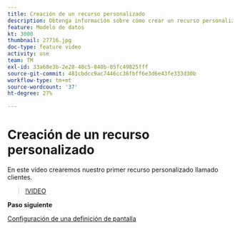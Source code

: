```yaml
---
title: Creación de un recurso personalizado
description: Obtenga información sobre cómo crear un recurso personalizado llamado clientes.
feature: Modelo de datos
kt: 3000
thumbnail: 27716.jpg
doc-type: feature video
activity: use
team: TM
exl-id: 33a68e3b-2e28-48c5-840b-05fc49825fff
source-git-commit: 481cbdcc9ac7446cc36fbff6e3d6e43fe333d30b
workflow-type: tm+mt
source-wordcount: '37'
ht-degree: 27%

---
```


# Creación de un recurso personalizado

En este vídeo crearemos nuestro primer recurso personalizado llamado clientes.

>[!VIDEO](https://video.tv.adobe.com/v/27716?quality=9)

**Paso siguiente**

[Configuración de una definición de pantalla](./configuring-a-screen-definition-for-a-custom-resource.md)
